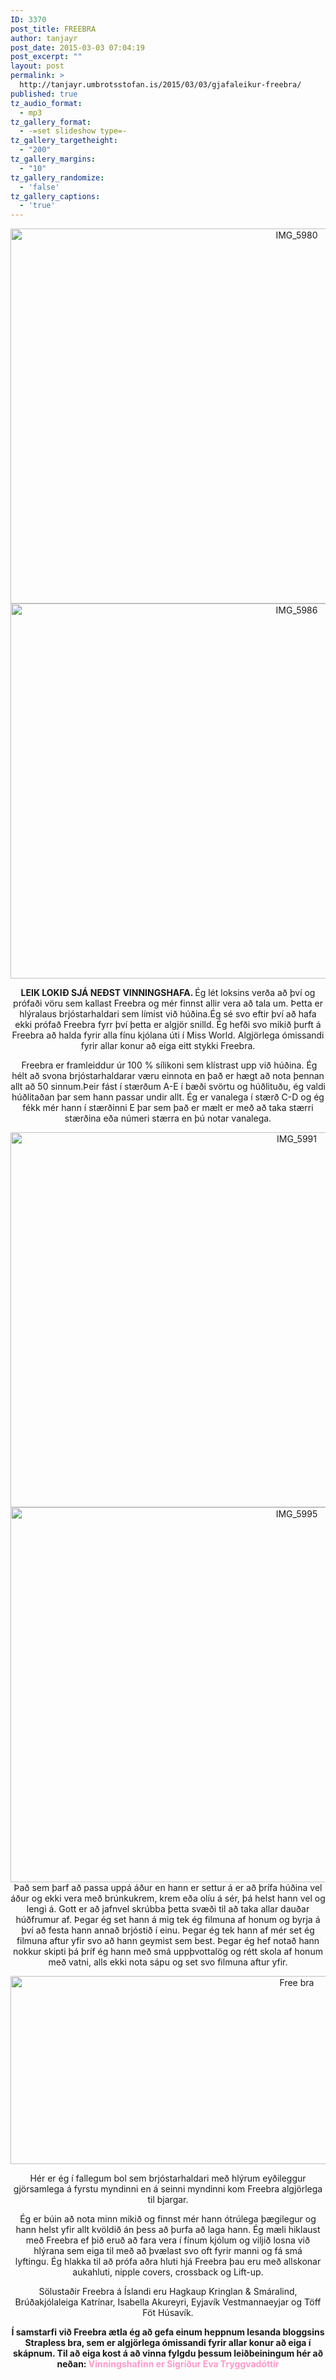 ```yaml
---
ID: 3370
post_title: FREEBRA
author: tanjayr
post_date: 2015-03-03 07:04:19
post_excerpt: ""
layout: post
permalink: >
  http://tanjayr.umbrotsstofan.is/2015/03/03/gjafaleikur-freebra/
published: true
tz_audio_format:
  - mp3
tz_gallery_format:
  - -=set slideshow type=-
tz_gallery_targetheight:
  - "200"
tz_gallery_margins:
  - "10"
tz_gallery_randomize:
  - 'false'
tz_gallery_captions:
  - 'true'
---
```

<p style="text-align: center;"><img class="aligncenter size-large wp-image-3371" src="http://www.tanjayr.com/wp-content/uploads/2015/03/IMG_5980-1024x683.jpg" alt="IMG_5980" width="900" height="600" />
<img class="aligncenter size-large wp-image-3372" src="http://www.tanjayr.com/wp-content/uploads/2015/03/IMG_5986-1024x683.jpg" alt="IMG_5986" width="900" height="600" /></p>
<p style="text-align: center;"><strong>LEIK LOKIÐ SJÁ NEÐST VINNINGSHAFA.
</strong>Ég lét loksins verða að því og prófaði vöru sem kallast Freebra og mér finnst allir vera að tala um. Þetta er hlýralaus brjóstarhaldari sem límist við húðina.Ég sé svo eftir því að hafa ekki prófað Freebra fyrr því þetta er algjör snilld. Ég hefði svo mikið þurft á Freebra að halda fyrir alla fínu kjólana úti í Miss World. Algjörlega ómissandi fyrir allar konur að eiga eitt stykki Freebra.</p>
<p style="text-align: center;"> Freebra er framleiddur úr 100 % sílikoni sem klístrast upp við húðina. Ég hélt að svona brjóstarhaldarar væru einnota en það er hægt að nota þennan allt að 50 sinnum.Þeir fást í stærðum A-E í bæði svörtu og húðlituðu, ég valdi húðlitaðan þar sem hann passar undir allt. Ég er vanalega í stærð C-D og ég fékk mér hann í stærðinni E þar sem það er mælt er með að taka stærri stærðina eða númeri stærra en þú notar vanalega.</p>
<p style="text-align: center;"><img class="aligncenter size-large wp-image-3373" src="http://www.tanjayr.com/wp-content/uploads/2015/03/IMG_5991-1024x683.jpg" alt="IMG_5991" width="900" height="600" />
<img class="aligncenter size-large wp-image-3374" src="http://www.tanjayr.com/wp-content/uploads/2015/03/IMG_5995-1024x683.jpg" alt="IMG_5995" width="900" height="600" />Það sem þarf að passa uppá áður en hann er settur á er að þrífa húðina vel áður og ekki vera með brúnkukrem, krem eða olíu á sér, þá helst hann vel og lengi á. Gott er að jafnvel skrúbba þetta svæði til að taka allar dauðar húðfrumur af. Þegar ég set hann á mig tek ég filmuna af honum og byrja á því að festa hann annað brjóstið í einu. Þegar ég tek hann af mér set ég filmuna aftur yfir svo að hann geymist sem best. Þegar ég hef notað hann nokkur skipti þá þríf ég hann með smá uppþvottalög og rétt skola af honum með vatni, alls ekki nota sápu og set svo filmuna aftur yfir.</p>
<p style="text-align: center;"><img class="aligncenter size-large wp-image-3381" src="http://www.tanjayr.com/wp-content/uploads/2015/03/Free-bra-1024x342.jpg" alt="Free bra" width="900" height="301" /></p>
<p style="text-align: center;">Hér er ég í fallegum bol sem brjóstarhaldari með hlýrum eyðileggur gjörsamlega á fyrstu myndinni en á seinni myndinni kom Freebra algjörlega til bjargar.</p>
<p style="text-align: center;">Ég er búin að nota minn mikið og finnst mér hann ótrúlega þægilegur og hann helst yfir allt kvöldið án þess að þurfa að laga hann. Ég mæli hiklaust með Freebra ef þið eruð að fara vera í fínum kjólum og viljið losna við hlýrana sem eiga til með að þvælast svo oft fyrir manni og fá smá lyftingu. Ég hlakka til að prófa aðra hluti hjá Freebra þau eru með allskonar aukahluti, nipple covers, crossback og Lift-up.</p>
<p style="text-align: center;">Sölustaðir Freebra á Íslandi eru Hagkaup Kringlan &amp; Smáralind, Brúðakjólaleiga Katrínar, Isabella Akureyri, Eyjavík Vestmannaeyjar og Töff Föt Húsavík.</p>
<p style="text-align: center;"><strong>Í samstarfi við Freebra ætla ég að gefa einum heppnum lesanda bloggsins Strapless bra, sem er algjörlega ómissandi fyrir allar konur að eiga í skápnum. Til að eiga kost á að vinna fylgdu þessum leiðbeiningum hér að neðan:
</strong><strong><span style="color: #ff99cc;">Vinningshafinn er Sigríður Eva Tryggvadóttir</span></strong></p>